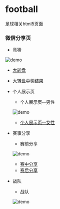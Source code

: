 # football
足球相关html5页面

### 微信分享页
- 竞猜

![demo](http://demy-ouyang.github.io/football/code-images/competition.png)

- [大转盘](http://demy-ouyang.github.io/football/cuuju-quiz/index.html)
- [大转盘中奖结果](http://demy-ouyang.github.io/football/cuuju-quiz-result/index.html)
- 个人展示页
   * 个人展示页--男性
   
   ![demo](http://demy-ouyang.github.io/football/code-images/person_man.png)
   
   * [个人展示页--女性](http://demy-ouyang.github.io/football/football-h5/person-h5/2.html)
- 赛事分享
   * 赛前分享   
   
   ![demo](http://demy-ouyang.github.io/football/code-images/share_after.png)
   
   * [赛中分享](http://demy-ouyang.github.io/football/football-h5/share-h5/index.html)
   * [赛后分享](http://demy-ouyang.github.io/football/football-h5/share-h5/after.html)
- 战队
   * 战队
   
   ![demo](http://demy-ouyang.github.io/football/code-images/team_h5.png)